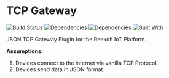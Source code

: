 # TCP Gateway

[![Build Status](https://travis-ci.org/Reekoh/tcp-gateway.svg)](https://travis-ci.org/Reekoh/tcp-gateway)
![Dependencies](https://img.shields.io/david/Reekoh/tcp-gateway.svg)
![Dependencies](https://img.shields.io/david/dev/Reekoh/tcp-gateway.svg)
![Built With](https://img.shields.io/badge/built%20with-gulp-red.svg)

JSON TCP Gateway Plugin for the Reekoh IoT Platform.

**Assumptions:**

1. Devices connect to the internet via vanilla TCP Protocol.
2. Devices send data in JSON format.
